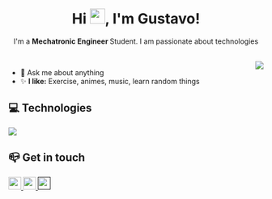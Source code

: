 <h1 align="center">Hi <img src="https://raw.githubusercontent.com/MartinHeinz/MartinHeinz/master/wave.gif" width="30px" height="30px">, I'm Gustavo!</h1>

<p align="center" >I'm a <b>Mechatronic Engineer </b> Student. I am passionate about technologies</p>
<br>

<img src="https://media3.giphy.com/media/BMu2SwuXflOlQP8jTC/giphy.gif?cid=ecf05e4763ddxqjp6a481cjg8p2fc86bdfho3plzhaa2wy3l&rid=giphy.gif&ct=g" align="right">

- 💬 Ask me about anything
- ✨ **I like:** Exercise, animes, music, learn random things

##  💻 Technologies
<img src = "https://skillicons.dev/icons?i=cpp,c,java,vhdl,docker,kicad,gitlab&perline=5">  

## 📪 Get in touch
<div>
	<a href="mailto:gustavoabdon.q67a1@slmail.me" alt="Gmail">
		<img src="https://img.shields.io/badge/-Gmail-FF0000?style=flat-square&labelColor=FF0000&logo=gmail&logoColor=white&link=ryck302@gmail.com" height="25" />
	</a>
	<a href="https://www.linkedin.com/in/gustavoabdon/" alt="Linkedin">
		<img src="https://img.shields.io/badge/-Linkedin-0e76a8?style=flat-square&logo=Linkedin&logoColor=white&link=https://www.linkedin.com/in/carlos-henryck-dev/" height="25" />
	</a>
	<a href="" alt="Instagram">
	  <img src="https://img.shields.io/badge/-discord-7289DA?style=flat-square&labelColor=7289da&logo=discord&logoColor=white&link=https://discordapp.com/users/551195055977660437" height="25" />
	</a>
	</div>
</div>
